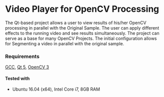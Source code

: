 # Video Player for OpenCV Processing
The Qt-based project allows a user to view results of his/her OpenCV processing in parallel with the Original Sample. The user can apply different effects to the running video and see results simultaneously. The project can serve as a base for many OpenCV Projects. 
The initial configuration allows for Segmenting a video in parallel with the original sample.

### Requirements
[GCC](https://gcc.gnu.org/), [Qt 5](https://www.qt.io/), [OpenCV 3](https://opencv.org/)

#### Tested with
- Ubuntu 16.04 (x64), Intel Core i7, 8GB RAM
